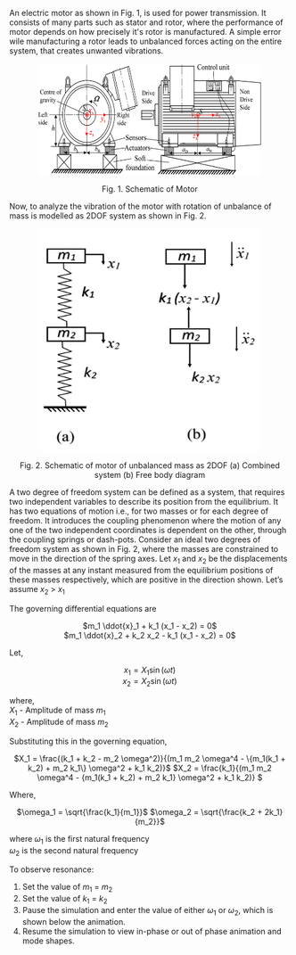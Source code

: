 An electric motor as shown in Fig. 1, is used for power transmission. It consists of many parts such as stator and rotor, where the performance of motor depends on how precisely it's rotor is manufactured.
A simple error wile manufacturing a rotor leads to unbalanced forces acting on the entire system, that creates unwanted vibrations.

<center>
<img src="images/3.png" height="200" width="400"/>

Fig. 1. Schematic of Motor
</center>

Now, to analyze the vibration of the motor with rotation of unbalance of mass is modelled as 2DOF system as shown in Fig. 2.
<center>
<img src="images/4.jpg" height="400" width="400"/>

Fig. 2. Schematic of motor of unbalanced mass as 2DOF (a) Combined system (b) Free body diagram

</center>

A two degree of freedom system can be defined as a system, that requires two independent variables to describe its position from the equilibrium. It has two equations of motion i.e., for two masses or for each degree of freedom. It introduces the coupling phenomenon where the motion of any one of the two independent coordinates is dependent on the other, through the coupling springs or dash-pots.
Consider an ideal two degrees of freedom system as shown in Fig. 2, where the masses are constrained to move in the direction of the spring axes. Let $x_1$ and $x_2$ be the displacements of the masses at any instant measured from the equilibrium positions of these masses respectively, which are positive in the direction shown. Let’s assume $x_2$ > $x_1$

The governing differential equations are
<center>

<!-- ![](images/11.png) -->

$m_1 \ddot{x}_1 + k_1 (x_1 - x_2) = 0$  
$m_1 \ddot{x}_2 + k_2 x_2 - k_1 (x_1 - x_2) = 0$

</center>
Let,
<center>

<!-- ![](images/12.png) -->

$x_1 = X_1 \sin(\omega t)$   
$x_2 = X_2 \sin(\omega t)$

</center>

where,   
$X_1$ - Amplitude of mass $m_1$  
$X_2$ - Amplitude of mass $m_2$  

Substituting this in the governing equation,

<center>

<!-- ![](images/5.png) -->
<!-- ![](images/6.png) -->

$X_1 = \frac{(k_1 + k_2 - m_2 \omega^2)}{(m_1 m_2 \omega^4 - \{m_1(k_1 + k_2) + m_2 k_1\} \omega^2 + k_1 k_2)}$  $X_2 = \frac{k_1}{(m_1 m_2 \omega^4 - \{m_1(k_1 + k_2) + m_2 k_1\} \omega^2 + k_1 k_2)}
$  


</center>

Where,

<center>

<!-- ![](images/8.png) -->

$\omega_1 = \sqrt{\frac{k_1}{m_1}}$ $\omega_2 = \sqrt{\frac{k_2 + 2k_1}{m_2}}$


<!-- ![](images/9.png) -->

</center>

where $\omega_1$ is the first natural frequency  
$\omega_2$ is the second natural frequency

To observe resonance:
1. Set the value of $m_1$ = $m_2$
2. Set the value of $k_1$ = $k_2$
3. Pause the simulation and enter the value of either $\omega_1$ or $\omega_2$, which is shown below the animation.
4. Resume the simulation to view in-phase or out of phase animation and mode shapes.
